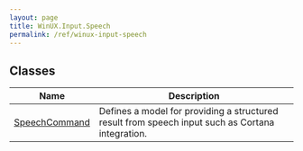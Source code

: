 ```yaml
---
layout: page
title: WinUX.Input.Speech
permalink: /ref/winux-input-speech
---
```


## Classes

| Name | Description |
|---|---|
| [SpeechCommand](winux-input-speech-speechcommand) | Defines a model for providing a structured result from speech input such as Cortana integration. |
